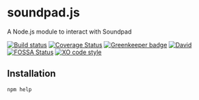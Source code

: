 # soundpad.js
A Node.js module to interact with Soundpad

[![Build status](https://img.shields.io/appveyor/ci/MCPE_PC/soundpad-js/master.svg?logo=appveyor&longCache=true)](https://ci.appveyor.com/project/MCPE_PC/soundpad-js)
[![Coverage Status](https://img.shields.io/coveralls/github/MCPE-PC/soundpad.js/master.svg)](https://coveralls.io/github/MCPE-PC/soundpad.js?branch=master)
[![Greenkeeper badge](https://badges.greenkeeper.io/MCPE-PC/soundpad.js.svg)](https://greenkeeper.io/)
[![David](https://img.shields.io/david/MCPE-PC/soundpad.js.svg)](https://github.com/MCPE-PC/soundpad.js)
[![FOSSA Status](https://app.fossa.io/api/projects/git%2Bgithub.com%2FMCPE-PC%2Fsoundpad.js.svg?type=shield)](https://app.fossa.io/projects/git%2Bgithub.com%2FMCPE-PC%2Fsoundpad.js?ref=badge_shield)
[![XO code style](https://img.shields.io/badge/code_style-XO-5ed9c7.svg)](https://github.com/xojs/xo)
## Installation
`npm help`
